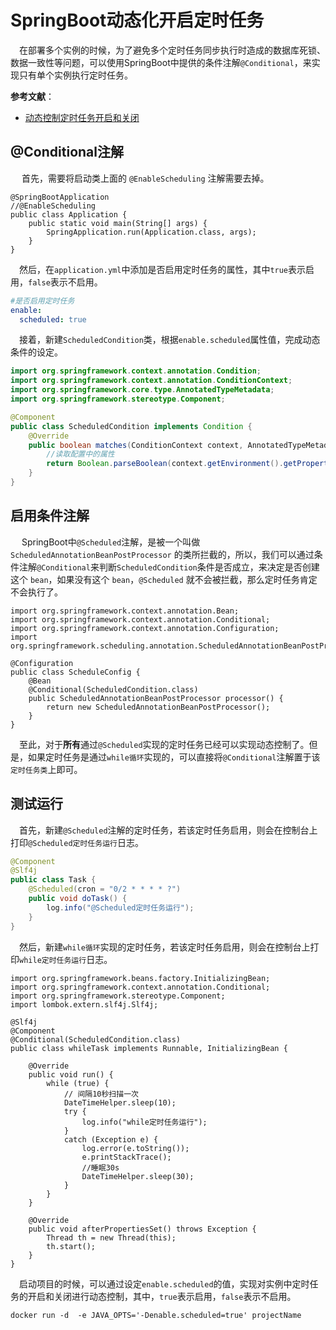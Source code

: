 # SpringBoot动态化开启定时任务

​	　在部署多个实例的时候，为了避免多个定时任务同步执行时造成的数据库死锁、数据一致性等问题，可以使用SpringBoot中提供的条件注解`@Conditional`，来实现只有单个实例执行定时任务。

**参考文献**：

- [动态控制定时任务开启和关闭](https://blog.csdn.net/weixin_28873283/article/details/112833287)



## @Conditional注解

​	　首先，需要将启动类上面的 `@EnableScheduling` 注解需要去掉。

```java{2}
@SpringBootApplication
//@EnableScheduling
public class Application {
    public static void main(String[] args) {
        SpringApplication.run(Application.class, args);
    }
}
```

​	　然后，在`application.yml`中添加是否启用定时任务的属性，其中`true`表示启用，`false`表示不启用。

```yml
#是否启用定时任务
enable:
  scheduled: true
```

​	　接着，新建`ScheduledCondition`类，根据`enable.scheduled`属性值，完成动态条件的设定。

```java
import org.springframework.context.annotation.Condition;
import org.springframework.context.annotation.ConditionContext;
import org.springframework.core.type.AnnotatedTypeMetadata;
import org.springframework.stereotype.Component;

@Component
public class ScheduledCondition implements Condition {
    @Override
    public boolean matches(ConditionContext context, AnnotatedTypeMetadata metadata) {
        //读取配置中的属性
        return Boolean.parseBoolean(context.getEnvironment().getProperty("enable.scheduled"));
    }
}
```



## 启用条件注解

​	　SpringBoot中`@Scheduled`注解，是被一个叫做 `ScheduledAnnotationBeanPostProcessor` 的类所拦截的，所以，我们可以通过条件注解`@Conditional`来判断`ScheduledCondition`条件是否成立，来决定是否创建这个 `bean`，如果没有这个 `bean`，`@Scheduled` 就不会被拦截，那么定时任务肯定不会执行了。

```java{8-12}
import org.springframework.context.annotation.Bean;
import org.springframework.context.annotation.Conditional;
import org.springframework.context.annotation.Configuration;
import org.springframework.scheduling.annotation.ScheduledAnnotationBeanPostProcessor;

@Configuration
public class ScheduleConfig {
    @Bean
    @Conditional(ScheduledCondition.class)
    public ScheduledAnnotationBeanPostProcessor processor() {
        return new ScheduledAnnotationBeanPostProcessor();
    }
}
```

​	　至此，对于**所有**通过`@Scheduled`实现的定时任务已经可以实现动态控制了。但是，如果定时任务是通过`while循环`实现的，可以直接将`@Conditional`注解置于该`定时任务类`上即可。



## 测试运行

​	　首先，新建`@Scheduled`注解的定时任务，若该定时任务启用，则会在控制台上打印`@Scheduled定时任务运行`日志。

```java
@Component
@Slf4j
public class Task {
    @Scheduled(cron = "0/2 * * * * ?")
    public void doTask() {
        log.info("@Scheduled定时任务运行");
    }
}
```

​	　然后，新建`while循环`实现的定时任务，若该定时任务启用，则会在控制台上打印`while定时任务运行`日志。

```java{8}
import org.springframework.beans.factory.InitializingBean;
import org.springframework.context.annotation.Conditional;
import org.springframework.stereotype.Component;
import lombok.extern.slf4j.Slf4j;

@Slf4j
@Component
@Conditional(ScheduledCondition.class)
public class whileTask implements Runnable, InitializingBean {
	
	@Override
	public void run() {
		while (true) {
			// 间隔10秒扫描一次
			DateTimeHelper.sleep(10);
			try {
				log.info("while定时任务运行");
			}
			catch (Exception e) {
				log.error(e.toString());
				e.printStackTrace();
				//睡眠30s
				DateTimeHelper.sleep(30);
			}
		}
	}

	@Override
	public void afterPropertiesSet() throws Exception {
		Thread th = new Thread(this);
		th.start();
	}
}
```

​	　启动项目的时候，可以通过设定`enable.scheduled`的值，实现对实例中定时任务的开启和关闭进行动态控制，其中，`true`表示启用，`false`表示不启用。

```shell
docker run -d  -e JAVA_OPTS='-Denable.scheduled=true' projectName
```

